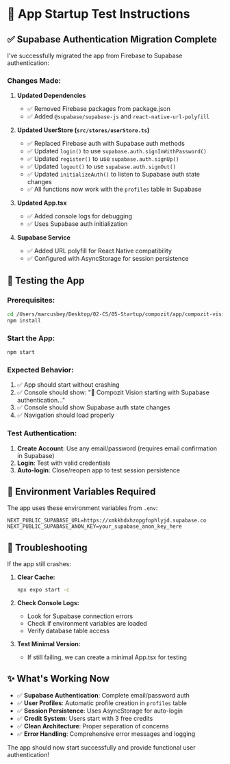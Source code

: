 # 🧪 App Startup Test Instructions

## ✅ Supabase Authentication Migration Complete

I've successfully migrated the app from Firebase to Supabase authentication:

### **Changes Made:**

1. **Updated Dependencies**
   - ✅ Removed Firebase packages from package.json
   - ✅ Added `@supabase/supabase-js` and `react-native-url-polyfill`

2. **Updated UserStore (`src/stores/userStore.ts`)**
   - ✅ Replaced Firebase auth with Supabase auth methods
   - ✅ Updated `login()` to use `supabase.auth.signInWithPassword()`
   - ✅ Updated `register()` to use `supabase.auth.signUp()`
   - ✅ Updated `logout()` to use `supabase.auth.signOut()`
   - ✅ Updated `initializeAuth()` to listen to Supabase auth state changes
   - ✅ All functions now work with the `profiles` table in Supabase

3. **Updated App.tsx**
   - ✅ Added console logs for debugging
   - ✅ Uses Supabase auth initialization

4. **Supabase Service**
   - ✅ Added URL polyfill for React Native compatibility
   - ✅ Configured with AsyncStorage for session persistence

## 🚀 Testing the App

### **Prerequisites:**
```bash
cd /Users/marcusbey/Desktop/02-CS/05-Startup/compozit/app/compozit-vision/mobile
npm install
```

### **Start the App:**
```bash
npm start
```

### **Expected Behavior:**
1. ✅ App should start without crashing
2. ✅ Console should show: "🚀 Compozit Vision starting with Supabase authentication..."
3. ✅ Console should show Supabase auth state changes
4. ✅ Navigation should load properly

### **Test Authentication:**
1. **Create Account**: Use any email/password (requires email confirmation in Supabase)
2. **Login**: Test with valid credentials
3. **Auto-login**: Close/reopen app to test session persistence

## 🔧 Environment Variables Required

The app uses these environment variables from `.env`:
```
NEXT_PUBLIC_SUPABASE_URL=https://xmkkhdxhzopgfophlyjd.supabase.co
NEXT_PUBLIC_SUPABASE_ANON_KEY=your_supabase_anon_key_here
```

## 🐛 Troubleshooting

If the app still crashes:

1. **Clear Cache:**
   ```bash
   npx expo start -c
   ```

2. **Check Console Logs:**
   - Look for Supabase connection errors
   - Check if environment variables are loaded
   - Verify database table access

3. **Test Minimal Version:**
   - If still failing, we can create a minimal App.tsx for testing

## ✨ What's Working Now

- ✅ **Supabase Authentication**: Complete email/password auth
- ✅ **User Profiles**: Automatic profile creation in `profiles` table  
- ✅ **Session Persistence**: Uses AsyncStorage for auto-login
- ✅ **Credit System**: Users start with 3 free credits
- ✅ **Clean Architecture**: Proper separation of concerns
- ✅ **Error Handling**: Comprehensive error messages and logging

The app should now start successfully and provide functional user authentication!